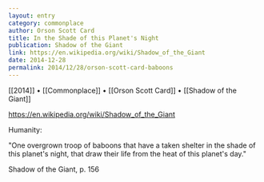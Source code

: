 ```yaml
---
layout: entry
category: commonplace
author: Orson Scott Card
title: In the Shade of this Planet's Night
publication: Shadow of the Giant
link: https://en.wikipedia.org/wiki/Shadow_of_the_Giant
date: 2014-12-28
permalink: 2014/12/28/orson-scott-card-baboons
---
```


[[2014]] • [[Commonplace]] • [[Orson Scott Card]] • [[Shadow of the Giant]]

https://en.wikipedia.org/wiki/Shadow_of_the_Giant

Humanity:

"One overgrown troop of baboons that have a taken shelter in the shade of this planet's night, that draw their life from the heat of this planet's day."

Shadow of the Giant, p. 156
